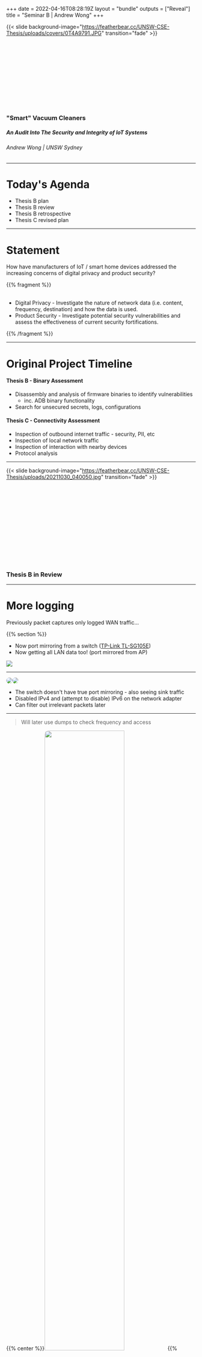 +++
date = 2022-04-16T08:28:19Z
layout = "bundle"
outputs = ["Reveal"]
title = "Seminar B | Andrew Wong"
+++

{{< slide background-image="https://featherbear.cc/UNSW-CSE-Thesis/uploads/covers/0T4A9791.JPG" transition="fade" >}}

<br />
<br />
<br />
<br />
<br />
<br />
<br />
<br />
<br />
<br />

### "Smart" Vacuum Cleaners

##### An Audit Into The Security and Integrity of IoT Systems

###### Andrew Wong | UNSW Sydney

---

<style>
img[round] {
  border-radius: 10px;
}
</style>

# Today's Agenda

* Thesis B plan
* Thesis B review
* Thesis B retrospective
* Thesis C revised plan

---

# Statement

>

How have manufacturers of IoT / smart home devices addressed the increasing concerns of digital privacy and product security?

> 

{{% fragment %}}
&nbsp;  
&nbsp;  

* Digital Privacy - Investigate the nature of network data (i.e. content, frequency, destination) and how the data is used.
* Product Security - Investigate potential security vulnerabilities and assess the effectiveness of current security fortifications.

{{% /fragment %}}

---

# Original Project Timeline

#### <label>Thesis B - Binary Assessment</label>

* Disassembly and analysis of firmware binaries to identify vulnerabilities
  * inc. ADB binary functionality
* Search for unsecured secrets, logs, configurations

#### <label>Thesis C - Connectivity Assessment</label>

* Inspection of outbound internet traffic - security, PII, etc
* Inspection of local network traffic
* Inspection of interaction with nearby devices
* Protocol analysis


---

{{< slide background-image="https://featherbear.cc/UNSW-CSE-Thesis/uploads/20211030_040050.jpg" transition="fade" >}}

<br />
<br />
<br />
<br />
<br />
<br />
<br />
<br />
<br />
<br />
<br />
<br />

### Thesis B in Review

---

# More logging

Previously packet captures only logged WAN traffic...

{{% section %}}
* Now port mirroring from a switch ([TP-Link TL-SG105E](https://www.tp-link.com/au/business-networking/easy-smart-switch/tl-sg105e/))
* Now getting all LAN data too! (port mirrored from AP)

![](/uploads/Snipaste_2022-05-05_01-31-27.jpg)

---

<div style="display: flex; flex-direction: row"> 
<div><img round src="/uploads/Snipaste_2022-05-05_01-32-07.jpg"/></div>
<div><img round src="/uploads/Snipaste_2022-05-05_01-31-55.jpg"/></div>
</div>

* The switch doesn't have true port mirroring - also seeing sink traffic
* Disabled IPv4 and (attempt to disable) IPv6 on the network adapter
* Can filter out irrelevant packets later

<!-- tshark -i en4 -w capture.pcap -b interval:3600 -->

---

> Will later use dumps to check frequency and access

{{% center %}}<img round src="/uploads/Snipaste_2022-05-05_17-23-11.jpg" width="65%">{{% /center %}}

{{% /section %}}

---

# Speaking of packets...

> 🚩 WiFi credentials in plain text during setup

{{% center %}}<img round src="/uploads/Snipaste_2022-05-02_01-14-22.jpg" width="80%">{{% /center %}}

* Minor issue, only exploitable during time of setup

---

# Fingerprinting

{{% section %}}

<label>System</label>

```
[ 0.340]U-Boot 2011.09-rc1-dirty (Mar 25 2020 - 20:45:43) Allwinner Technology
[ 0.000000] Linux version 3.4.39 (rockrobo@apimg) (gcc version 4.8.4 (Ubuntu/Linaro 4.8.4-2ubuntu1~14.04.1) ) #1 SMP PREEMPT Wed Mar 25 20:47:59 CST 2020
[ 0.000000] CPU: ARMv7 Processor [410fc075] revision 5 (ARMv7), cr=10c5387d
[ 0.000000] Machine: sun8i
...
```

<!-- https://en.wikipedia.org/wiki/Linaro -->

CPU: Allwinner R16 (ARM Cortex-A7) - ARMv7l / armhf  
ACU: STM32F103VCT6 (ARM Cortex-M3)  
Roborock Firmware version: 3.5.4_1558  
Operating system: Ubuntu 14.04.3 LTS  

---

<label>Users</label>

<div style="display: flex; flex-direction: row"> 
<div><img round src="/uploads/Snipaste_2022-05-01_20-00-22.jpg"/></div>
<div><img round src="/uploads/Snipaste_2022-05-01_20-00-48.jpg"/></div>
</div>

> No additional users

>

```
root@rockrobo:~# ls /home
ruby
```

`/home/ruby` exists but no user `ruby`, though exists in `/etc/passwd~`

---

<label>Processes</label>

🚩 Everything is running as root

{{% center %}}<img src="/uploads/Snipaste_2022-05-01_19-33-46.jpg" width="80%"/>{{% /center %}}

---

<label>Ports</label>

```bash
root@rockrobo:~# netstat -nltp
Active Internet connections (only servers)
Proto Recv-Q Send-Q Local Address           Foreign Address      State       PID/Program name
tcp        0      0 127.0.0.1:54322         0.0.0.0:*            LISTEN      991/miio_client 
tcp        0      0 127.0.0.1:54323         0.0.0.0:*            LISTEN      991/miio_client 
tcp        0      0 0.0.0.0:22              0.0.0.0:*            LISTEN      1644/sshd       
tcp        0      0 127.0.0.1:55551         0.0.0.0:*            LISTEN      998/rriot_tuya  
tcp        0      0 0.0.0.0:6668            0.0.0.0:*            LISTEN      998/rriot_tuya  
tcp6       0      0 :::22                   :::*                 LISTEN      1644/sshd       
```

🚩 `tcp/22` and `tcp/6668` are exposed

<!-- miio_send and miio_recv uses 54322 -->

---

<label>Firewall</label>

🤷‍♂️ At least port 22 is blocked by `iptables`

```
root@rockrobo:~# iptables -L
Chain INPUT (policy ACCEPT)
target     prot opt source           destination         
DROP       udp  --  anywhere         anywhere           udp dpt:6665
DROP       tcp  --  anywhere         anywhere           tcp dpt:6665
DROP       tcp  --  anywhere         anywhere           tcp dpt:ssh

Chain FORWARD (policy ACCEPT)
target     prot opt source           destination         

Chain OUTPUT (policy ACCEPT)
target     prot opt source           destination      
```

* What runs on port `6665`
  * `player`
  * What about file-based IPC?

---

```
root@rockrobo:~# ip6tables -L
Chain INPUT (policy ACCEPT)
target     prot opt source           destination         

Chain FORWARD (policy ACCEPT)
target     prot opt source           destination         

Chain OUTPUT (policy ACCEPT)
target     prot opt source           destination
```

🚩 ... except IPv6 isn't..


> Future work: Test IPv6 lease

---

<label>Other small tests</label>

* Can I ping the internet / make outbound connections?
  * Yes
* Can I run my own software
  * Yes (`armhf` architecture)

{{% /section %}}

---
# Going wireless - establishing SSH

<div style="display: flex; flex-direction: row; align-items: center">
<div style="flex: 1">
<img round src="iptables.png" />
<img round src="/uploads/Snipaste_2022-05-05_05-06-28.jpg" />
</div>
<div style="flex: 1">

* Remove iptables rule to gain access
  * (and so could an attacker)
* Can I add persistent access?
  * Yes, modify `rrwatchdoge.conf`
* Can also add remote access
  * 👈 e.g. ZeroTier

![zerotier persistence](/uploads/Snipaste_2022-05-02_01-42-29.jpg)

</div>
</div>

<!-- https://featherbear.cc/UNSW-CSE-Thesis/posts/device-actions/ -->

---

{{% section %}}
# Trivial Power Analysis

> Batteries don't last forever!

![](/uploads/20220501_051651.jpg)


<!-- lol you could have just opened it up in the first place -->

---

> Test: What if I unplug the battery?

* No change in output during boot
* But device will turn off after around 20 seconds

```
Ubuntu 14.04.3 LTS rockrobo ttyS0

rockrobo login:                                                 #### Usual login prompt
wait-for-state stop/waiting
haveged: haveged Stopping due to signal 15                      #### Shutdown SIGTERM 

 * Stopping rsync daemon rsync                                           [ OK ] 
 * (not running)
 * Asking all remaining processes to terminate...                        [ OK ] 
 * All processes ended within 1 seconds...                               [ OK ] 
umount: /tmp: device is busy.
        (In some cases useful info about processes that use
         the device is found by lsof(8) or fuser(1))
 * Unmounting temporary filesystems...                                   [fail] 
 * Deactivating swap...                                                  [ OK ] 
 * Unmounting local filesystems...                                       [ OK ] 
 * Will now halt
[   26.948171] [MCU_UART] sent ap poweroff event to mcu         #### Device turns off
```

See [2-wire log](https://featherbear.cc/UNSW-CSE-Thesis/posts/power/serial-dump-during-2-wire-power/), [4-wire log](https://featherbear.cc/UNSW-CSE-Thesis/posts/power/serial-dump-during-4-wire-power/)

{{% /section %}}

---

{{% section %}}
# File System Imaging

The eMMC only has 4GB of storage, so we can't (also shouldn't) image the flash onto itself... but we can image it remotely! 

```bash
IP=10.10.10.8
for partition in `ssh root@$IP "ls /dev/mmcblk0?* -1"`
do
    ssh root@$IP "sudo dd if=$partition bs=1M" | dd of=$(basename $partition).img
done
```

{{% center %}}<img src="/uploads/20220430-disk_imaging.jpg"/>{{% /center %}}

---

# File System Structure

|partition|label|size|description|
|:--------|:----|:---|:---------|
|mmcblk0p1 | UDISK | 1.5 GB | user data |
|mmcblk0p2 | boot-res | 8 MB | bootloader stuff |
|mmcblk0p5 | env | 16 MB | |
|mmcblk0p6 | app (RO) | 64 MB | device data |
|mmcblk0p7 | recovery | 512 MB | stock firmware |
|mmcblk0p8 | system_a | 512 MB | Main OS (boot) |
|mmcblk0p9 | system_b | 512 MB | Backup OS |
|mmcblk0p10 | Download | 528 MB | Update temp |
|mmcblk0p11 | reserve | 16 MB | blackbox??? |

---
# Recovery Reset

Recovery supposedly resets `system_a`, `system_b`, `UDISK` and `Download`

{{%center%}}<img src="/uploads/20220501-recovery.png" width="70%"/>{{%/center%}}

* What about the other partitions?  
* Can we install software in the `recovery` partition? <label>A: Yes</label> 🚩

<!-- https://featherbear.cc/UNSW-CSE-Thesis/posts/recovery-mode/ -->

---

<div style="display: flex; flex-direction: row; align-items: center">
<img src="/uploads/Snipaste_2022-05-01_05-53-51.jpg" width="65%" style="flex: 1"/>
<div style="flex: 1">

> 28,189 files...

> Well there's for sure a lot of files to look at...

</div>
</div>

---

# I did a thing - [Commentree](https://github.com/featherbear/commentree)

> Plain-text annotation / commentary tool

![](commentree.png) <!-- 20220311 -->

<!-- Monaco editor, easy to transfer around -->

{{% /section %}}

---
# (some) Interesting Files

{{% section %}}

## The Search

* Looked for any passwords, secrets, keys, IDs, function calls, logs, ...
* Find changed files (*)
* See where they are used
* See how they are used
* Anything of general interested

---

* mmcblk0p1
  * miio/device.token
  * miio/device.uid
  * rockrobo/  
  * rockrobo/rrlog/ (logs are encrypted!)
* mmcblk0p8/opt/rockrobo
  * Binaries
  * scripts/pipes.sh
  * rrlog/misc.sh
* mmcblk0p11/endpoint.bin - AWS address + key?  

---

> `mmcblk0p8/opt/rockrobo/rrlog/misc.sh`

```bash
...

#echo "=======device.conf==========" >> /dev/shm/misc.log
#cat /mnt/default/device.conf >> /dev/shm/misc.log

...
```

> `mmcblk0p6/device.conf`

```bash
did=DDDDDDDDD                    # (9 digits)
key=XXXXXXXXXXXXXXXX             # (16 alpha-num, case-sensitive)
mac=64:90:C1:1D:24:C4
vendor=roborock
model=roborock.vacuum.s6
```

---

> Calls for `system`

<!-- find . ! -iname "*.sh" ! -iname "*.conf" -type f -executable -exec sh -c "echo {}; nm -D {} | grep 'system\|exec\|fork'" \; -->

![](/uploads/Snipaste_2022-05-09_00-34-19.jpg)

---

> `/var/log/apt/history.log`

Installed packages that are not part of the base system

```
Start-Date: 2016-01-25  11:18:05
Commandline: /usr/bin/apt-get install rsync
Install: rsync:armhf (3.1.0-2ubuntu0.2)
End-Date: 2016-01-25  11:18:11

Start-Date: 2016-04-05  12:30:59
Commandline: /usr/bin/apt-get install ccrypt
Install: ccrypt:armhf (1.10-4)
End-Date: 2016-04-05  12:31:01

Start-Date: 2016-04-25  09:58:29
Commandline: /usr/bin/apt-get install tcpdump
Install: tcpdump:armhf (4.5.1-2ubuntu1.2), libpcap0.8:armhf (1.5.3-2, automatic)
End-Date: 2016-04-25  09:58:33
```

* Why does a vacuum cleaner need `rsync` or `tcpdump`?
* No usage calls found yet

---

> `mmcblk0p7/usr/sbin/tcpdump`

* External but unmodified binary
* Only hub traffic visible (wireless)
* (not really that interesting)

![](/uploads/Snipaste_2022-05-01_19-37-08.jpg)

---

> `mmcblk0p8/opt/rockrobo/rrlog/rrlogd`

✅ Logs are encrypted at rest (after being packed)  
✅ Originally used to be a symmetric key, now using a public key  
😕 Logging program has the functionality to unblock port 22?

<!-- RoCKR0B0@BEIJING . although https://github.com/Hypfer/Valetudo/issues/44 -->

<!-- ![](/uploads/Snipaste_2022-05-02_03-10-57.jpg) -->

<!-- Possible functionality to perform any arbitrary command?

![`system()` call](/uploads/Snipaste_2022-05-02_02-34-04.jpg) -->

<div style="display: flex; flex-direction: row">
<div><img src="/uploads/Snipaste_2022-05-02_02-37-10.jpg"/></div>
<div><img src="/uploads/Snipaste_2022-05-02_02-46-06.jpg"/></div>
</div>


```
iptables -I INPUT -j ACCEPT -p tcp --dport 22
```

---

> `mmcblk0p6/vinda`

Previously... XOR this file to get the `root` password

<label>File References</label>

![](/uploads/Snipaste_2022-05-09_00-56-25.jpg)

---

> `mmcblk0p7/usr/bin/adbd`

* Custom ADB binary
* Had a brief look [(more)](https://featherbear.cc/UNSW-CSE-Thesis/posts/mmcblk0p7-usr-bin-adbd/)

```
locksec_init_key: can not find the prefix str from adb conf file, use default
locksec_init_key: can not find the suffix str from adb conf file, use default
locksec_init_serial: adb read 465 bytes from /proc/cpuinfo
locksec_init_key: locksec_init_key, rockrobo%()+-[]_8a80ab8936d76c118000:;<=>?@{}rubydevicemodel
locksec_apply_key: locksec_apply_key, erI09cyW%()+-[]_8a80ab8936d76c118000:;<=>?@{}CzD2xuMNlwabTK7
locksec_apply_passwd: adb source str: erI09cyW%()+-[]_8a80ab8936d76c118000:;<=>?@{}CzD2xuMNlwabTK7
locksec_apply_passwd: locksec_apply_passwd, passwd: 0y[ad8@w
```

<label>Related files</label>

* mmcblk0p6/vinda
* mmcblk0p6/adb.conf
* mmcblk0p8/var/log/upstart/adbd.log

<!-- https://www.youtube.com/watch?v=L8jKgX04PMg -->

---

## Future: the other programs

* cleaner
* miio
* rockrobo
* rrlog
* rriot

{{% /section %}}

---
# Issues, thoughts & discussions

<small>How have manufacturers of IoT / smart home devices addressed the increasing concerns of digital privacy and product security?</small>

{{% note %}}We're not answering the question just yet, just some thoughts{{% /note %}}

{{% section %}}

> 🚩 Wireless credentials are stored in plain text

* Anyone with <label>physical</label> access to the machine can gain wireless credentials
* However, takes a lot of effort to open up the device
* Why? `wpa_supplicant` is part of the underlying Linux framework

---

> ⚠️ SSH server exposed on `tcp/22`

* Why does this server exist?
* When / where is it used?
  * Allow rule inside the `rrlogd` binary
* Roborock has made an attempt to protect their product with `iptables`
* But did not fully product their product against access via IPv6

---

> 🚩 Processes are running as `root`

* Any vulnerability in any of the programs can result in elevated access
  * Dropping of iptables restrictions
  * Persistence planting
  * System takeover
* Should run as a de-privileged user
* Why? Compatibility, perhaps ease of development
  * i.e. `udev` rules

---

> 🚩 Recovery partition is modifiable

* Can be modified to contain malicious software that persists a factory reset
* Mountable - `mount /dev/mmcblk0p7 ...`
* Why? Allows easy updates of the 'factory image'
* But the partition could somehow be encrypted 

---

<label>A note on hardware and software</label>

> access to the hardware = game over?

* Are there tamper-proof / tamper-evident design possibilities?
* What about some sort of "Secure Element"
* Or read protection?
* Choice of OS
* Choice of auth implementation (e.g. `vinda`)
* Limitation on what programs are allowed to execute?

---

✅ <label>The Good Things</label>

* An effort to restrict SSH access via `iptables`
* AuthN / AuthZ is present within interfaces to the device
* UART shell requires a password
* Logs are encrypted locally

{{% /section %}}

---

# Current Challenges

{{% section %}}

> Intercepting encrypted data / TLS traffic

* Ubuntu 14.04 has some issues (?)
  * `PolarProxy` is too new (libc requirements)
  * apt update doesn't work with socks5:// or http proxies properly???
* Routing?
* Hook into the encryption/decryption process somehow?
  * Use `Frida`?
  * Or look at the data communicated by the smartphone app?
    * `Objection` tool didn't work with the RoboRock app


<!-- On the smart app side -->

<!-- Frida nope -->
<!-- windows env nope  -->
<!-- ![APK objection failing](/uploads/Snipaste_2022-05-02_00-52-40.jpg) -->
<!-- https://github.com/NickstaDB/patch-apk -->
<!-- https://blog.silentsignal.eu/2020/05/04/decrypting-and-analyzing-https-traffic-without-mitm/ -->
<!-- RoboRock app -->

---

> Electricity is funny.

Using my main personal computer is not a good idea for a test-bench...  
👏 Thank you Gigabyte for having ESD-protected USB ports

<img round src="/uploads/20220501_031636.jpg" />

---

> Still a lot of files to look at

Need to figure out which files are worthwhile to inspect..

---

<label>File Inspection Approach 1 - Filter by date modified</label>

> Ubuntu 14.04.3 LTS was released back in 2014, any changes would have a later timestamp (hopefully)

<div style="display: flex; flex-direction: row">
<div><img src="/uploads/20220501-ubuntu_release_date.png"/></div>
<div><img src="/uploads/Snipaste_2022-05-01_06-43-50.jpg" alt="sort by date might give some clues"/></div>
</div>

---

<label>File Inspection Approach 2 - Binary Comparisons</label>

<div style="display: flex; flex-direction: row; align-items; center">
<div style="width: 65%"><img src="/uploads/20220501-ubuntu_14.04.3.png"/></div>
<div>

Compare executable files and find  
differences in binary function

[bindiff](https://www.zynamics.com/software.html), [binwalk](https://github.com/ReFirmLabs/binwalk), [ssdeep](https://github.com/ssdeep-project/ssdeep), [sdhash](https://github.com/sdhash/sdhash)

<small>As seen in <label>A Large-Scale Analysis of the Security of Embedded Firmwares</label> - Andrei C, Jonas Z, Aur'elien F, Davide B</small>

</div>
</div>

{{% note %}}
From literature review
{{% /note %}}

{{% /section %}}

---
# Thesis B Retrospective

* Time management - could have done more work
  * Busy / other commitments
  * Hardware work restricts me to only working at home
* Project breadth / depth / scope
  * Binary analysis takes a lot of time

{{% fragment %}}
<label>Response</label>

* Schedule more focus times
* Hardware work pretty much completed - likely able to work remotely now
* Restrict binary analysis to the most likely binaries
  * May consequently miss something

{{% /fragment %}}

{{% note %}}
These could possibly just be excuses
{{% /note %}}

---
#### <label>Thesis B Completion</label>

* Analysis of firmware binaries to identify vulnerabilities
  * Still in progress
* Search for unsecured secrets, logs, configurations
  * Completed (excluding encrypted `rrlog` files)

#### <label>Revised Thesis C Plan</label>

* (priority) Inspection of outbound WAN traffic - security, PII, etc
* <s style="color: grey">Inspection of LAN traffic</s> rather, see if it is stored
* <s style="color: grey">Inspection of interaction with nearby devices</s>
* <s style="color: grey">Protocol analysis</s>
* Update to a newer firmware version and look at changes
* Check what files gets cleared during a format
* Binary assessment
* Verify IPv6 SSH access

---

## Incoming Timeline

* <label>22T2 W1</label> - IPv6 SSH verification, continue binary assessment
* <label>22T2 W2</label> - WAN traffic analysis
  * Look at network behaviour
  * Try view WAN data pre-encryption / post-decryption
* <label>22T2 W4</label> - Update to latest version (and hope we don't get locked out)
  * Do another vacuum clean, reimage, compare binaries
* <label>22T2 W5</label> - Factory reset device, check for remnant files
* <label>22T2 W8</label> - Demo submission
* <label>22T2 W11</label> - Report submission

---
# Thank You

<br />
<br />
<br />
<br />
<br />
<br />
<br />
<br />


<hr >

Andrew Wong

<sub>
<p>w: <a href="https://featherbear.cc/UNSW-CSE-Thesis">featherbear.cc/UNSW-CSE-Thesis</a></p>
<p>e: <script>document.write(atob('YW5kcmV3Lmoud29uZ0BzdHVkZW50LnVuc3cuZWR1LmF1'))</script></p>
</sub>